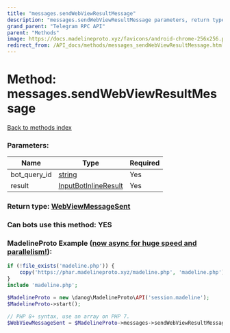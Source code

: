 ```yaml
---
title: "messages.sendWebViewResultMessage"
description: "messages.sendWebViewResultMessage parameters, return type and example"
grand_parent: "Telegram RPC API"
parent: "Methods"
image: https://docs.madelineproto.xyz/favicons/android-chrome-256x256.png
redirect_from: /API_docs/methods/messages_sendWebViewResultMessage.html
---
```

# Method: messages.sendWebViewResultMessage
[Back to methods index](index.html)



### Parameters:

| Name     |    Type       | Required |
|----------|---------------|----------|
|bot\_query\_id|[string](/API_docs/types/string.html) | Yes|
|result|[InputBotInlineResult](/API_docs/types/InputBotInlineResult.html) | Yes|


### Return type: [WebViewMessageSent](/API_docs/types/WebViewMessageSent.html)

### Can bots use this method: **YES**


### MadelineProto Example ([now async for huge speed and parallelism!](https://docs.madelineproto.xyz/docs/ASYNC.html)):


```php
if (!file_exists('madeline.php')) {
    copy('https://phar.madelineproto.xyz/madeline.php', 'madeline.php');
}
include 'madeline.php';

$MadelineProto = new \danog\MadelineProto\API('session.madeline');
$MadelineProto->start();

// PHP 8+ syntax, use an array on PHP 7.
$WebViewMessageSent = $MadelineProto->messages->sendWebViewResultMessage(bot_query_id: 'string', result: InputBotInlineResult, );
```

